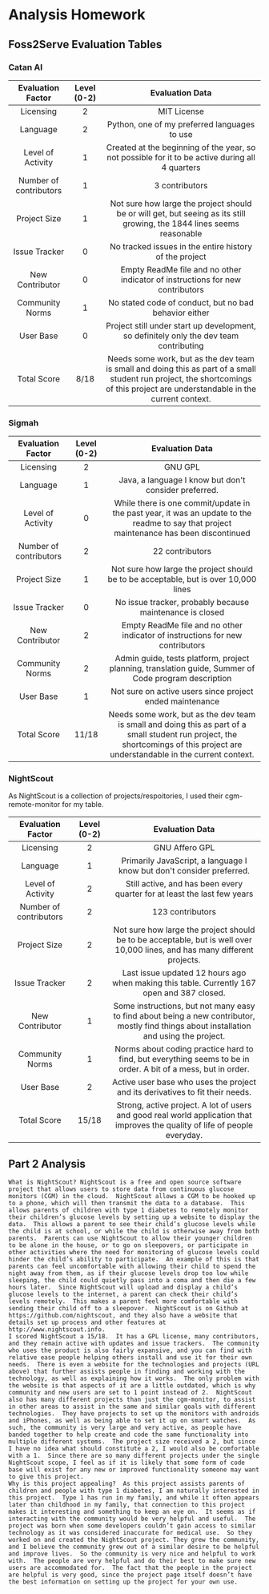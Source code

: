# Analysis Homework

## Foss2Serve Evaluation Tables

### Catan AI
|    Evaluation Factor   | Level (0-2) |                                                                                  Evaluation Data                                                                                 |
|:----------------------:|:-----------:|:--------------------------------------------------------------------------------------------------------------------------------------------------------------------------------:|
| Licensing              |      2      | MIT License                                                                                                                                                                      |
| Language               |      2      | Python, one of my preferred languages to use                                                                                                                                     |
| Level of Activity      |      1      | Created at the beginning of the year, so not possible for it to be active during all 4 quarters                                                                                  |
| Number of contributors |      1      | 3 contributors                                                                                                                                                                   |
| Project Size           |      1      | Not sure how large the project should be or will get, but seeing as its still growing, the 1844 lines seems reasonable                                                           |
| Issue Tracker          |      0      | No tracked issues in the entire history of the project                                                                                                                           |
| New Contributor        |      0      | Empty ReadMe file and no other indicator of instructions for new contributors                                                                                                    |
| Community Norms        |      1      | No stated code of conduct, but no bad behavior either                                                                                                                            |
| User Base              |      0      | Project still under start up development, so definitely only the dev team contributing                                                                                           |
| Total Score            |     8/18    | Needs some work, but as the dev team is small and doing this as part of a small student run project, the shortcomings of this project are understandable in the current context. |

### Sigmah
|    Evaluation Factor   | Level (0-2) |                                                                                  Evaluation Data                                                                                 |
|:----------------------:|:-----------:|:--------------------------------------------------------------------------------------------------------------------------------------------------------------------------------:|
| Licensing              |      2      | GNU GPL                                                                                                                                                                          |
| Language               |      1      | Java, a language I know but don't consider preferred.                                                                                                                            |
| Level of Activity      |      0      | While there is one commit/update in the past year, it was an update to the readme to say that project maintenance has been discontinued                                          |
| Number of contributors |      2      | 22 contributors                                                                                                                                                                  |
| Project Size           |      1      | Not sure how large the project should be to be acceptable, but is over 10,000 lines                                                                                              |
| Issue Tracker          |      0      | No issue tracker, probably because maintenance is closed                                                                                                                         |
| New Contributor        |      2      | Empty ReadMe file and no other indicator of instructions for new contributors                                                                                                    |
| Community Norms        |      2      | Admin guide, tests platform, project planning, translation guide, Summer of Code program description                                                                             |
| User Base              |      1      | Not sure on active users since project ended maintenance                                                                                                                         |
| Total Score            |    11/18    | Needs some work, but as the dev team is small and doing this as part of a small student run project, the shortcomings of this project are understandable in the current context. |

### NightScout
As NightScout is a collection of projects/respoitories, I used their cgm-remote-monitor for my table.

|    Evaluation Factor   | Level (0-2) |                                                              Evaluation Data                                                             |
|:----------------------:|:-----------:|:----------------------------------------------------------------------------------------------------------------------------------------:|
| Licensing              |      2      | GNU Affero GPL                                                                                                                           |
| Language               |      1      | Primarily JavaScript, a language I know but don't consider preferred.                                                                    |
| Level of Activity      |      2      | Still active, and has been every quarter for at least the last few years                                                                 |
| Number of contributors |      2      | 123 contributors                                                                                                                         |
| Project Size           |      2      | Not sure how large the project should be to be acceptable, but is well over 10,000 lines, and has many different projects.              |
| Issue Tracker          |      2      | Last issue updated 12 hours ago when making this table.  Currently 167 open and 387 closed.                                              |
| New Contributor        |      1      | Some instructions, but not many easy to find about being a new contributor, mostly find things about installation and using the project. |
| Community Norms        |      1      | Norms about coding practice hard to find, but everything seems to be in order.  A bit of a mess, but in order.                           |
| User Base              |      2      | Active user base who uses the project and its derivatives to fit their needs.                                                            |
| Total Score            |    15/18    | Strong, active project. A lot of users and good real world application that improves the quality of life of people everyday.             |

## Part 2 Analysis
	What is NightScout? NightScout is a free and open source software project that allows users to store data from continuous glucose monitors (CGM) in the cloud.  NightScout allows a CGM to be hooked up to a phone, which will then transmit the data to a database.  This allows parents of children with type 1 diabetes to remotely monitor their children’s glucose levels by setting up a website to display the data.  This allows a parent to see their child’s glucose levels while the child is at school, or while the child is otherwise away from both parents.  Parents can use NightScout to allow their younger children to be alone in the house, or to go on sleepovers, or participate in other activities where the need for monitoring of glucose levels could hinder the child’s ability to participate.  An example of this is that parents can feel uncomfortable with allowing their child to spend the night away from them, as if their glucose levels drop too low while sleeping, the child could quietly pass into a coma and then die a few hours later.  Since NightScout will upload and display a child’s glucose levels to the internet, a parent can check their child’s levels remotely.  This makes a parent feel more comfortable with sending their child off to a sleepover.  NightScout is on Github at https://github.com/nightscout, and they also have a website that details set up process and other features at http://www.nightscout.info.
	I scored NightScout a 15/18.  It has a GPL license, many contributors, and they remain active with updates and issue trackers.  The community who uses the product is also fairly expansive, and you can find with relative ease people helping others install and use it for their own needs.  There is even a website for the technologies and projects (URL above) that further assists people in finding and working with the technology, as well as explaining how it works.  The only problem with the website is that aspects of it are a little outdated, which is why community and new users are set to 1 point instead of 2.  NightScout also has many different projects than just the cgm-monitor, to assist in other areas to assist in the same and similar goals with different technologies.  They have projects to set up the monitors with androids and iPhones, as well as being able to set it up on smart watches.  As such, the community is very large and very active, as people have banded together to help create and code the same functionality into multiple different systems.  The project size received a 2, but since I have no idea what should constitute a 2, I would also be comfortable with a 1.  Since there are so many different projects under the single NightScout scope, I feel as if it is likely that some form of code base will exist for any new or improved functionality someone may want to give this project.
	Why is this project appealing?  As this project assists parents of children and people with type 1 diabetes, I am naturally interested in this project.  Type 1 has run in my family, and while it often appears later than childhood in my family, that connection to this project makes it interesting and something to keep an eye on.  It seems as if interacting with the community would be very helpful and useful.  The project was born when some developers couldn’t gain access to similar technology as it was considered inaccurate for medical use.  So they worked on and created the NightScout project. They grew the community, and I believe the community grew out of a similar desire to be helpful and improve lives.  So the community is very nice and helpful to work with.  The people are very helpful and do their best to make sure new users are accommodated for.  The fact that the people in the project are helpful is very good, since the project page itself doesn’t have the best information on setting up the project for your own use.

